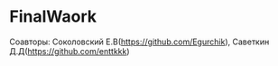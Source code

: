 # FinalWaork
Соавторы: Соколовский Е.В(https://github.com/Egurchik), Саветкин Д.Д(https://github.com/enttkkk)
